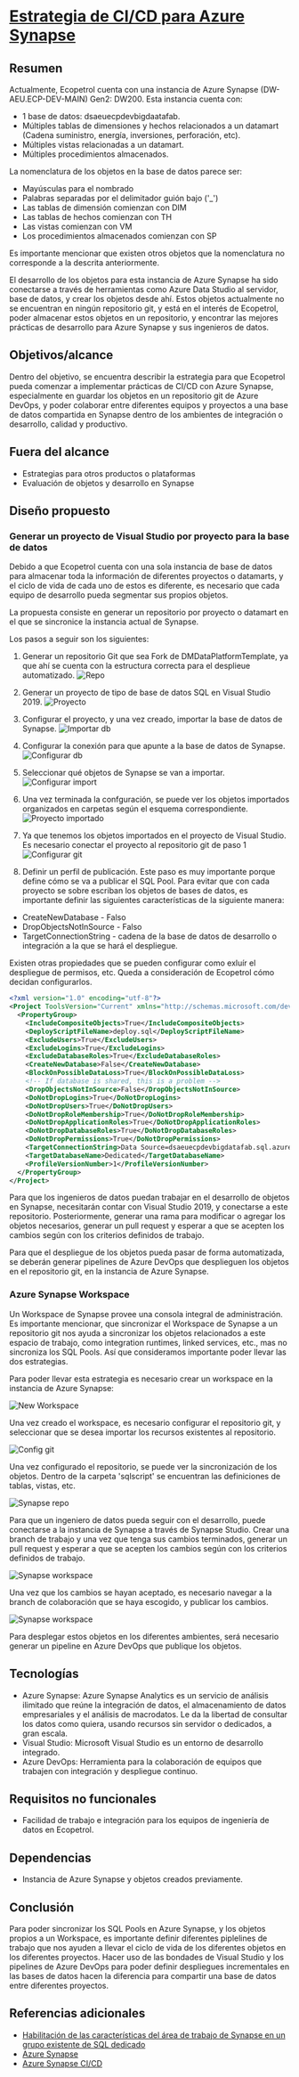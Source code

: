 # [Estrategia de CI/CD para Azure Synapse](http://link-to-feature-or-story-work-item)

## Resumen

Actualmente, Ecopetrol cuenta con una instancia de Azure Synapse (DW-AEU.ECP-DEV-MAIN) Gen2: DW200.
Esta instancia cuenta con:

* 1 base de datos: dsaeuecpdevbigdaatafab.
* Múltiples tablas de dimensiones y hechos relacionados a un datamart (Cadena suministro, energía, inversiones, perforación, etc).
* Múltiples vistas relacionadas a un datamart.
* Múltiples procedimientos almacenados.

La nomenclatura de los objetos en la base de datos parece ser:

* Mayúsculas para el nombrado
* Palabras separadas por el delimitador guión bajo ('_')
* Las tablas de dimensión comienzan con DIM
* Las tablas de hechos comienzan con TH
* Las vistas comienzan con VM
* Los procedimientos almacenados comienzan con SP

Es importante mencionar que existen otros objetos que la nomenclatura no corresponde a la descrita anteriormente.

El desarrollo de los objetos para esta instancia de Azure Synapse ha sido conectarse a través de herramientas como Azure Data Studio al servidor, base de datos, y crear los objetos desde ahí. Estos objetos actualmente no se encuentran en ningún repositorio git, y está en el interés de Ecopetrol, poder almacenar estos objetos en un repositorio, y encontrar las mejores prácticas de desarrollo para Azure Synapse y sus ingenieros de datos.

## Objetivos/alcance

Dentro del objetivo, se encuentra describir la estrategia para que Ecopetrol pueda comenzar a implementar prácticas de CI/CD con Azure Synapse, especialmente en guardar los objetos en un repositorio git de Azure DevOps, y poder colaborar entre diferentes equipos y proyectos a una base de datos compartida en Synapse dentro de los ambientes de integración o desarrollo, calidad y productivo.

## Fuera del alcance

* Estrategias para otros productos o plataformas
* Evaluación de objetos y desarrollo en Synapse

## Diseño propuesto

### Generar un proyecto de Visual Studio por proyecto para la base de datos

Debido a que Ecopetrol cuenta con una sola instancia de base de datos para almacenar toda la información de diferentes proyectos o datamarts, y el ciclo de vida de cada uno de estos es diferente, es necesario que cada equipo de desarrollo pueda segmentar sus propios objetos.

La propuesta consiste en generar un repositorio por proyecto o datamart en el que se sincronice la instancia actual de Synapse.

Los pasos a seguir son los siguientes:

1. Generar un repositorio Git que sea Fork de DMDataPlatformTemplate, ya que ahí se cuenta con la estructura correcta para el desplieue automatizado.
![Repo](assets/122987-git-repo.png)

2. Generar un proyecto de tipo de base de datos SQL en Visual Studio 2019.
![Proyecto](assets/122987-vs-create-project.png)

3. Configurar el proyecto, y una vez creado, importar la base de datos de Synapse.
![Importar db](assets/122987-vs-import-db.png)

4. Configurar la conexión para que apunte a la base de datos de Synapse.
![Configurar db](assets/122987-vs-configure-db.png)

5. Seleccionar qué objetos de Synapse se van a importar.
![Configurar import](assets/122987-vs-configure-import.PNG)

6. Una vez terminada la confguración, se puede ver los objetos importados organizados en carpetas según el esquema correspondiente.
![Proyecto importado](assets/122987-project.PNG)

7. Ya que tenemos los objetos importados en el proyecto de Visual Studio. Es necesario conectar el proyecto al repositorio git de paso 1
![Configurar git](assets/122987-vs-connect-repo.PNG)

8. Definir un perfil de publicación. Este paso es muy importante porque define cómo se va a publicar el SQL Pool. Para evitar que con cada proyecto se sobre escriban los objetos de bases de datos, es importante definir las siguientes características de la siguiente manera:

* CreateNewDatabase - Falso
* DropObjectsNotInSource - Falso
* TargetConnectionString - cadena de la base de datos de desarrollo o integración a la que se hará el despliegue.

Existen otras propiedades que se pueden configurar como exluír el despliegue de permisos, etc. Queda a consideración de Ecopetrol cómo decidan configurarlos.
```xml
<?xml version="1.0" encoding="utf-8"?>
<Project ToolsVersion="Current" xmlns="http://schemas.microsoft.com/developer/msbuild/2003">
  <PropertyGroup>
    <IncludeCompositeObjects>True</IncludeCompositeObjects>
    <DeployScriptFileName>deploy.sql</DeployScriptFileName>
    <ExcludeUsers>True</ExcludeUsers>
    <ExcludeLogins>True</ExcludeLogins>
    <ExcludeDatabaseRoles>True</ExcludeDatabaseRoles>
    <CreateNewDatabase>False</CreateNewDatabase>
    <BlockOnPossibleDataLoss>True</BlockOnPossibleDataLoss>
    <!-- If database is shared, this is a problem -->
    <DropObjectsNotInSource>False</DropObjectsNotInSource>
    <DoNotDropLogins>True</DoNotDropLogins>
    <DoNotDropUsers>True</DoNotDropUsers>
    <DoNotDropRoleMembership>True</DoNotDropRoleMembership>
    <DoNotDropApplicationRoles>True</DoNotDropApplicationRoles>
    <DoNotDropDatabaseRoles>True</DoNotDropDatabaseRoles>
    <DoNotDropPermissions>True</DoNotDropPermissions>
    <TargetConnectionString>Data Source=dsaeuecpdevbigdatafab.sql.azuresynapse.net;Persist Security Info=False;Pooling=False;MultipleActiveResultSets=False;Connect Timeout=60;Encrypt=False;TrustServerCertificate=False</TargetConnectionString>
    <TargetDatabaseName>Dedicated</TargetDatabaseName>
    <ProfileVersionNumber>1</ProfileVersionNumber>
  </PropertyGroup>
</Project>
```

Para que los ingenieros de datos puedan trabajar en el desarrollo de objetos en Synapse, necesitarán contar con Visual Studio 2019, y conectarse a este repositorio. Posteriormente, generar una rama para modificar o agregar los objetos necesarios, generar un pull request y esperar a que se acepten los cambios según con los criterios definidos de trabajo.

Para que el despliegue de los objetos pueda pasar de forma automatizada, se deberán generar pipelines de Azure DevOps que desplieguen los objetos en el repositorio git, en la instancia de Azure Synapse.

### Azure Synapse Workspace

Un Workspace de Synapse provee una consola integral de administración. Es importante mencionar, que sincronizar el Workspace de Synapse a un repositorio git nos ayuda a sincronizar los objetos relacionados a este espacio de trabajo, como integration runtimes, linked services, etc., mas no sincroniza los SQL Pools. Así que consideramos importante poder llevar las dos estrategias.

Para poder llevar esta estrategia es necesario crear un workspace en la instancia de Azure Synapse:

![New Workspace](assets/122987-new-workspace.png)

Una vez creado el workspace, es necesario configurar el repositorio git, y seleccionar que se desea importar los recursos existentes al repositorio.

![Config git]([assets/122987-workspace-config-git.pnñg)

Una vez configurado el repositorio, se puede ver la sincronización de los objetos. Dentro de la carpeta 'sqlscript' se encuentran las definiciones de tablas, vistas, etc.

![Synapse repo](assets/122987-workspace-repo.png)

Para que un ingeniero de datos pueda seguir con el desarrollo, puede conectarse a la instancia de Synapse a través de Synapse Studio. Crear una branch de trabajo y una vez que tenga sus cambios terminados, generar un pull request y esperar a que se acepten los cambios según con los criterios definidos de trabajo.

![Synapse workspace](assets/122987-workspace-collab.png)

Una vez que los cambios se hayan aceptado, es necesario navegar a la branch de colaboración que se haya escogido, y publicar los cambios.

![Synapse workspace](assets/122987-workspace-publish.png)

Para desplegar estos objetos en los diferentes ambientes, será necesario generar un pipeline en Azure DevOps que publique los objetos.

## Tecnologías

* Azure Synapse: Azure Synapse Analytics es un servicio de análisis ilimitado que reúne la integración de datos, el almacenamiento de datos empresariales y el análisis de macrodatos. Le da la libertad de consultar los datos como quiera, usando recursos sin servidor o dedicados, a gran escala.
* Visual Studio: Microsoft Visual Studio es un entorno de desarrollo integrado.
* Azure DevOps: Herramienta para la colaboración de equipos que trabajen con integración y despliegue continuo.

## Requisitos no funcionales

* Facilidad de trabajo e integración para los equipos de ingeniería de datos en Ecopetrol.

## Dependencias

* Instancia de Azure Synapse y objetos creados previamente.

## Conclusión

Para poder sincronizar los SQL Pools en Azure Synapse, y los objetos propios a un Workspace, es importante definir diferentes piplelines de trabajo que nos ayuden a llevar el ciclo de vida de los diferentes objetos en los diferentes proyectos.
Hacer uso de las bondades de Visual Studio y los pipelines de Azure DevOps para poder definir despliegues incrementales en las bases de datos hacen la diferencia para compartir una base de datos entre diferentes proyectos.

## Referencias adicionales

* [Habilitación de las características del área de trabajo de Synapse en un grupo existente de SQL dedicado](https://docs.microsoft.com/es-mx/azure/synapse-analytics/sql-data-warehouse/workspace-connected-experience)
* [Azure Synapse](https://docs.microsoft.com/en-us/azure/synapse-analytics/overview-what-is)
* [Azure Synapse CI/CD](https://techcommunity.microsoft.com/t5/data-architecture-blog/ci-cd-in-azure-synapse-analytics-part-1/ba-p/1964172)
